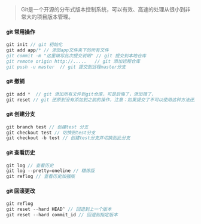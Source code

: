 > Git是一个开源的分布式版本控制系统，可以有效、高速的处理从很小到非常大的项目版本管理。

#### git 常用操作
```js
git init // git 初始化
git add app/* // 添加app文件夹下的所有文件
git commit -m "这里填写此次提交说明" // git 提交到本地仓库
git remote origin http://.....   // git 添加远程仓库
git push -u master  // git 提交到远程master分支

```

#### git 撤销
```js
git add *  // git 添加所有文件到git仓库，可是后悔了，添加错了，
git reset // git 还原到没有添加到之前的操作，注意：如果提交了不可以使用这种方法还原，可以使用git reset HEAD 但是不建议

```

#### git 创建分支
```js
git branch test // 创建test 分支
git checkout test // 切换到test分支
git checkout -b test // 创建test分支并切换到此分支

```
#### git 查看历史
```js
git log // 查看历史
git log --pretty=oneline // 精炼版
git reflog // 查看历史加强版
```

#### git 回滚更改
```js
git reflog 
git reset --hard HEAD^ // 回退到上一个版本
git reset --hard commit_id // 回退到指定版本
```
